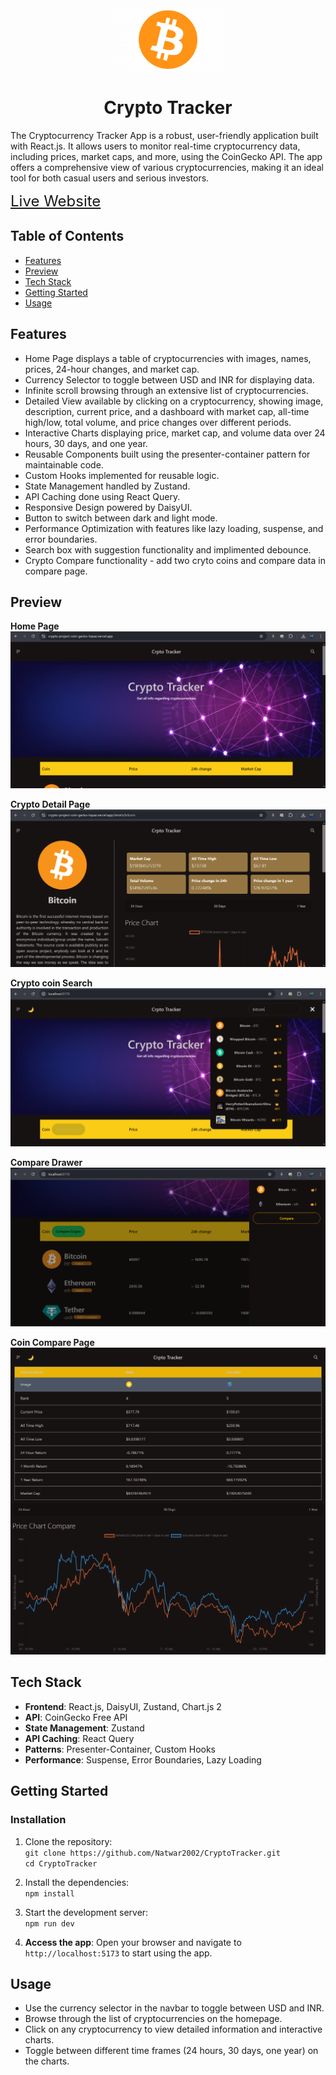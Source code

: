 
<div align="center">
    <img height="100px" src="./public/crytoImage.png"/>
    <h1>Crypto Tracker</h1>
</div>

The Cryptocurrency Tracker App is a robust, user-friendly application built with React.js. It allows users to monitor real-time cryptocurrency data, including prices, market caps, and more, using the CoinGecko API. The app offers a comprehensive view of various cryptocurrencies, making it an ideal tool for both casual users and serious investors.

<a style="font-size:1.5rem;" href="https://crypto-project-coin-gecko-topaz.vercel.app">Live Website</a>

## Table of Contents
- [Features](#features)
- [Preview](#preview)
- [Tech Stack](#tech-stack)
- [Getting Started](#getting-started)
- [Usage](#usage)

## Features
- Home Page displays a table of cryptocurrencies with images, names, prices, 24-hour changes, and market cap.
- Currency Selector to toggle between USD and INR for displaying data.
- Infinite scroll browsing through an extensive list of cryptocurrencies.
- Detailed View available by clicking on a cryptocurrency, showing image, description, current price, and a dashboard with market cap, all-time high/low, total volume, and price changes over different periods.
- Interactive Charts displaying price, market cap, and volume data over 24 hours, 30 days, and one year.
- Reusable Components built using the presenter-container pattern for maintainable code.
- Custom Hooks implemented for reusable logic.
- State Management handled by Zustand.
- API Caching done using React Query.
- Responsive Design powered by DaisyUI.
- Button to switch between dark and light mode.
- Performance Optimization with features like lazy loading, suspense, and error boundaries.
- Search box with suggestion functionality and implimented debounce.
- Crypto Compare functionality - add two cryto coins and compare data in compare page.

## Preview
**Home Page**
<img src="./public/desktop-preview.png">

**Crypto Detail Page**
<img src="./public/coinPagePreview.png">

**Crypto coin Search**
<img src="./public/search-suggestion-functionality.png">

**Compare Drawer**
<img src="./public/Coin-Comapre.png">

**Coin Compare Page**
<img src="./public/comparePage.png">

## Tech Stack
- **Frontend**: React.js, DaisyUI, Zustand, Chart.js 2
- **API**: CoinGecko Free API
- **State Management**: Zustand
- **API Caching**: React Query
- **Patterns**: Presenter-Container, Custom Hooks
- **Performance**: Suspense, Error Boundaries, Lazy Loading



## Getting Started

### Installation
1. Clone the repository:<br>
   `git clone https://github.com/Natwar2002/CryptoTracker.git`<br>
   `cd CryptoTracker`
   

2. Install the dependencies:<br>
   `npm install`
   

3. Start the development server:<br>
   `npm run dev`
   

4. **Access the app**:
   Open your browser and navigate to `http://localhost:5173` to start using the app.

## Usage
- Use the currency selector in the navbar to toggle between USD and INR.
- Browse through the list of cryptocurrencies on the homepage.
- Click on any cryptocurrency to view detailed information and interactive charts.
- Toggle between different time frames (24 hours, 30 days, one year) on the charts.
